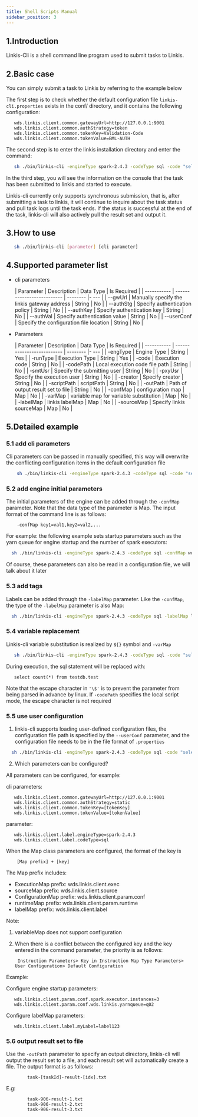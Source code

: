 ```yaml
---
title: Shell Scripts Manual
sidebar_position: 3
---
```


## 1.Introduction

Linkis-Cli is a shell command line program used to submit tasks to Linkis.

## 2.Basic case

You can simply submit a task to Linkis by referring to the example below

The first step is to check whether the default configuration file `linkis-cli.properties` exists in the conf/ directory, and it contains the following configuration:

```properties
   wds.linkis.client.common.gatewayUrl=http://127.0.0.1:9001
   wds.linkis.client.common.authStrategy=token
   wds.linkis.client.common.tokenKey=Validation-Code
   wds.linkis.client.common.tokenValue=BML-AUTH
```

The second step is to enter the linkis installation directory and enter the command:

```bash
   sh ./bin/linkis-cli -engineType spark-2.4.3 -codeType sql -code "select count(*) from testdb.test;"  -submitUser hadoop -proxyUser hadoop 
```

In the third step, you will see the information on the console that the task has been submitted to linkis and started to execute.

Linkis-cli currently only supports synchronous submission, that is, after submitting a task to linkis, it will continue to inquire about the task status and pull task logs until the task ends. If the status is successful at the end of the task, linkis-cli will also actively pull the result set and output it.


## 3.How to use

```bash
   sh ./bin/linkis-cli [parameter] [cli parameter]
```

## 4.Supported parameter list

* cli parameters

    | Parameter | Description | Data Type | Is Required |
    | ----------- | -------------------------- | -------- |- --- |
    | --gwUrl | Manually specify the linkis gateway address | String | No |
    | --authStg | Specify authentication policy | String | No |
    | --authKey | Specify authentication key | String | No |
    | --authVal | Specify authentication value | String | No |
    | --userConf | Specify the configuration file location | String | No |

* Parameters

    | Parameter | Description | Data Type | Is Required |
    | ----------- | -------------------------- | -------- |- --- |
    | -engType | Engine Type | String | Yes |
    | -runType | Execution Type | String | Yes |
    | -code | Execution code | String | No |
    | -codePath | Local execution code file path | String | No |
    | -smtUsr | Specify the submitting user | String | No |
    | -pxyUsr | Specify the execution user | String | No |
    | -creator | Specify creator | String | No |
    | -scriptPath | scriptPath | String | No |
    | -outPath | Path of output result set to file | String | No |
    | -confMap | configuration map | Map | No |
    | -varMap | variable map for variable substitution | Map | No |
    | -labelMap | linkis labelMap | Map | No |
    | -sourceMap | Specify linkis sourceMap | Map | No |


## 5.Detailed example

### 5.1 add cli parameters

Cli parameters can be passed in manually specified, this way will overwrite the conflicting configuration items in the default configuration file

```bash
    sh ./bin/linkis-cli -engineType spark-2.4.3 -codeType sql -code "select count(*) from testdb.test;" -submitUser hadoop -proxyUser hadoop --gwUrl http://127.0.0.1:9001- -authStg token --authKey [tokenKey] --authVal [tokenValue]
```

### 5.2 add engine initial parameters

The initial parameters of the engine can be added through the `-confMap` parameter. Note that the data type of the parameter is Map. The input format of the command line is as follows:

        -confMap key1=val1,key2=val2,...
        
For example: the following example sets startup parameters such as the yarn queue for engine startup and the number of spark executors:

```bash
  sh ./bin/linkis-cli -engineType spark-2.4.3 -codeType sql -confMap wds.linkis.yarnqueue=q02,spark.executor.instances=3 -code "select count(*) from testdb.test;"  -submitUser hadoop -proxyUser hadoop  
```

Of course, these parameters can also be read in a configuration file, we will talk about it later

### 5.3 add tags

Labels can be added through the `-labelMap` parameter. Like the `-confMap`, the type of the `-labelMap` parameter is also Map:

```bash
  sh ./bin/linkis-cli -engineType spark-2.4.3 -codeType sql -labelMap labelKey=labelVal -code "select count(*) from testdb.test;"  -submitUser hadoop -proxyUser hadoop  
```

### 5.4 variable replacement

Linkis-cli variable substitution is realized by `${}` symbol and `-varMap`

```bash
   sh ./bin/linkis-cli -engineType spark-2.4.3 -codeType sql -code "select count(*) from \${key};" -varMap key=testdb.test  -submitUser hadoop -proxyUser hadoop  
```

During execution, the sql statement will be replaced with:

```mysql-sql
   select count(*) from testdb.test
```  
        
Note that the escape character in `'\$'` is to prevent the parameter from being parsed in advance by linux. If `-codePath` specifies the local script mode, the escape character is not required

### 5.5  use user configuration

1. linkis-cli supports loading user-defined configuration files, the configuration file path is specified by the `--userConf` parameter, and the configuration file needs to be in the file format of `.properties`
        
```bash
  sh ./bin/linkis-cli -engineType spark-2.4.3 -codeType sql -code "select count(*) from testdb.test;"  -submitUser hadoop -proxyUser hadoop  --userConf [configuration file path]
``` 
        
        
2. Which parameters can be configured?

All parameters can be configured, for example:

cli parameters:

```properties
   wds.linkis.client.common.gatewayUrl=http://127.0.0.1:9001
   wds.linkis.client.common.authStrategy=static
   wds.linkis.client.common.tokenKey=[tokenKey]
   wds.linkis.client.common.tokenValue=[tokenValue]
```

parameter:

```properties
   wds.linkis.client.label.engineType=spark-2.4.3
   wds.linkis.client.label.codeType=sql
```
        
When the Map class parameters are configured, the format of the key is

        [Map prefix] + [key]

The Map prefix includes:

 - ExecutionMap prefix: wds.linkis.client.exec
 - sourceMap prefix: wds.linkis.client.source
 - ConfigurationMap prefix: wds.linkis.client.param.conf
 - runtimeMap prefix: wds.linkis.client.param.runtime
 - labelMap prefix: wds.linkis.client.label
        
Note:

1. variableMap does not support configuration

2. When there is a conflict between the configured key and the key entered in the command parameter, the priority is as follows:

        Instruction Parameters> Key in Instruction Map Type Parameters> User Configuration> Default Configuration
        
Example:

Configure engine startup parameters:

```properties
   wds.linkis.client.param.conf.spark.executor.instances=3
   wds.linkis.client.param.conf.wds.linkis.yarnqueue=q02
```
        
Configure labelMap parameters:

```properties
   wds.linkis.client.label.myLabel=label123
```
        
### 5.6 output result set to file

Use the `-outPath` parameter to specify an output directory, linkis-cli will output the result set to a file, and each result set will automatically create a file. The output format is as follows:
```
        task-[taskId]-result-[idx].txt
```        
E.g:
```
        task-906-result-1.txt
        task-906-result-2.txt
        task-906-result-3.txt
```